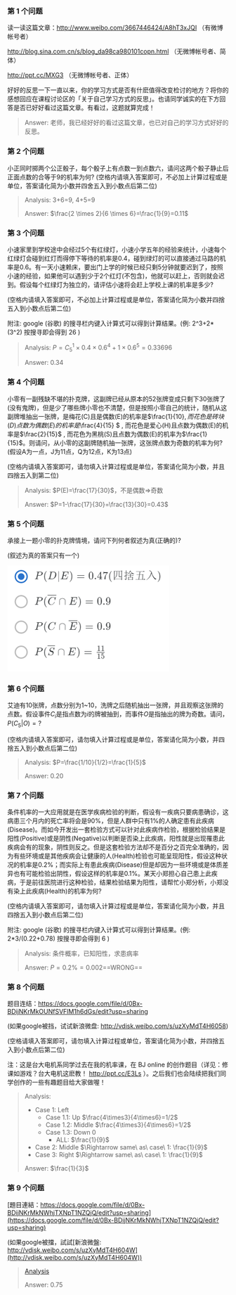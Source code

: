 ### 第 1 个问题

读一读这篇文章：http://www.weibo.com/3667446424/A8hT3xJQI （有微博帐号者）

http://blog.sina.com.cn/s/blog_da98ca980101copn.html （无微博帐号者、简体）

http://ppt.cc/MXG3 （无微博帐号者、正体）

好好的反思一下一直以来，你的学习方式是否有什麽值得改变检讨的地方？将你的感想回应在课程讨论区的「关于自己学习方式的反思」。也请同学诚实的在下方回答是否已好好看过这篇文章。有看过，这题就算完成！

>  Answer: 老师，我已经好好的看过这篇文章，也已对自己的学习方式好好的反思。

### 第 2 个问题

小正同时掷两个公正骰子，每个骰子上有点数一到点数六，请问这两个骰子静止后正面点数的合等于9的机率为何? (空格内请填入答案即可，不必加上计算过程或是单位，答案请化简为小数并四舍五入到小数点后第二位)

> Analysis: 3+6=9, 4+5=9
>
> Answer: $\frac{2 \times 2}{6 \times 6}=\frac{1}{9}=0.11$​

### 第 3 个问题

小速家里到学校途中会经过5个有红绿灯，小速小学五年的经验来统计，小速每个红绿灯会碰到红灯而得停下等待的机率是0.4，碰到绿灯的可以直接通过马路的机率是0.6。有一天小速赖床，要出门上学的时候已经只剩5分钟就要迟到了，按照小速的经验，如果他可以遇到少于2个红灯(不包含)，他就可以赶上，否则就会迟到。假设每个红绿灯为独立的，请评估小速将会赶上学校上课的机率是多少?

 (空格内请填入答案即可，不必加上计算过程或是单位，答案请化简为小数并四捨五入到小数点后第二位)

 附注: google (谷歌) 的搜寻栏内键入计算式可以得到计算结果。(例: 2\^3+2*(3\^2) 按搜寻即会得到 26 )

> Analysis: $P=C_5^1\times0.4\times0.6^4+1\times0.6^5=0.33696$​​​​
>
> Answer: 0.34

### 第 4 个问题

小零有一副残缺不堪的扑克牌，这副牌已经从原本的52张牌变成只剩下30张牌了(没有鬼牌)，但是少了哪些牌小零也不清楚，但是按照小零自己的统计，随机从这副牌堆抽出一张牌，是梅花(C)且是偶数(E)的机率是$\frac{1}{10} $​ , 而花色是砖块(D)点数为偶数(E)的机率是$\frac{4}{15} $ , 而花色是爱心(H)且点数为偶数(E)的机率是$\frac{2}{15}$​  , 而花色为黑桃(S)且点数为偶数(E)的机率为$\frac{1}{15}$。则请问，从小零的这副牌随机抽一张牌，这张牌点数为奇数的机率为何? (假设A为一点，J为11点，Q为12点，K为13点)

(空格内请填入答案即可，请勿填入计算过程或是单位，答案请化简为小数，并且四捨五入到第二位)

> Analysis: $P(E)=\frac{17}{30}$​，不是偶数$\Rightarrow$奇数
>
> Answer: $P=1-\frac{17}{30}=\frac{13}{30}=0.43$

### 第 5 个问题

承接上一题小零的扑克牌情境，请问下列何者叙述为真(正确的)?

 (叙述为真的答案只有一个)

![image-20210817161642961](Solution.assets/image-20210817161642961.png)

### 第 6 个问题

艾迪有10张牌，点数分别为1~10，洗牌之后随机抽出一张牌，并且观察这张牌的点数。假设事件$C_i$是指点数为$i$的牌被抽到，而事件$O$是指抽出的牌为奇数。请问，$P(C_5|O)=?$

(空格内请填入答案即可，请勿填入计算过程或是单位，答案请化简为小数，并四捨五入到小数点后第二位)

> Analysis: $P=\frac{1/10}{1/2}=\frac{1}{5}$
>
> Answer: 0.20

### 第 7 个问题

条件机率的一大应用就是在医学疾病检验的判断，假设有一疾病只要病患确诊，这病患三个月内的死亡率将会是90%，但是人群中只有1%的人确定患有此疾病(Disease)。而如今开发出一套检验方式可以针对此疾病作检验，根据检验结果是阳性(Positive)或是阴性(Negative)以判断是否染上此疾病，阳性就是出现罹患此疾病会有的现象，阴性则反之。但是这套检验方法却不是百分之百完全准确的，因为有些环境或是其他疾病会让健康的人(Health)检验也可能呈现阳性，假设这种状况的机率是0.2%；而实际上有患此疾病(Disease)但是却因为一些环境或是体质差异也有可能检验出阴性，假设这样的机率是0.1%。某天小郑担心自己患上此疾病，于是前往医院进行这种检验，结果检验结果为阳性，请帮忙小郑分析，小郑没有染上此疾病(Health)的机率为何?

(空格内请填入答案即可，请勿填入计算过程或是单位，答案请化简为小数，并且四捨五入到小数点后第二位)

 附注: google (谷歌) 的搜寻栏内键入计算式可以得到计算结果。(例: 2*3/(0.22+0.78) 按搜寻即会得到 6 )

> Analysis: 条件概率，已知阳性，求患病率
>
> Answer: $P=0.2\%=0.002$​​ ==WRONG==​

### 第 8 个问题

题目连结：https://docs.google.com/file/d/0Bx-BDijNKrMkOUNfSVFlM1h6dGs/edit?usp=sharing

(如果google被挡，试试新浪微盘: http://vdisk.weibo.com/s/uzXyMdT4H6058)

(空格请填入答案即可，请勿填入计算过程或单位，答案请化简为小数，并四捨五入到小数点后第二位)

注：这是台大电机系同学过去在我的机率课，在 BJ online 的创作题目（详见：修课如游戏？台大电机这麽教！  http://ppt.cc/E3Ls ）。之后我们也会陆续把我们同学创作的一些有趣题目给大家做喔！

> Analysis: 
>
> * Case 1: Left
>   * Case 1.1: Up $\frac{4\times3}{4\times6}=1/2$
>   * Case 1.2: Middle $\frac{4\times3}{4\times6}=1/2$
>   * Case 1.3: Down $0$
>     * ALL: $\frac{1}{9}$
> * Case 2: Middle $\Rightarrow same\ as\ case\ 1: \frac{1}{9}$​
> * Case 3: Right  $\Rightarrow same\ as\ case\ 1: \frac{1}{9}$
>
> Answer: $\frac{1}{3}$

### 第 9 个问题

[題目連結：https://docs.google.com/file/d/0Bx-BDijNKrMkNWhjTXNpT1NZQjQ/edit?usp=sharing](https://docs.google.com/file/d/0Bx-BDijNKrMkNWhjTXNpT1NZQjQ/edit?usp=sharing)

(如果google被擋，試試[新浪微盤: http://vdisk.weibo.com/s/uzXyMdT4H604W](http://vdisk.weibo.com/s/uzXyMdT4H604W))

> [Analysis](http://www.tup.tsinghua.edu.cn/upload/books/yz/059619-01.pdf)
>
> Answer: 0.75

